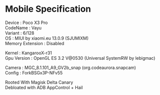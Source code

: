 # Mobile Specification

Device : Poco X3 Pro<br>
CodeName : Vayu<br>
Variant : 6/128<br>
OS : MIUI by xiaomi.eu 13.0.9 (SJUMIXM)<br>
Memory Extension : Disabled<br>

Kernel : KangarooX-r31<br>
Gpu Version : OpenGL ES 3.2 V@0530 (Universal SystemRW by lebigmac)<br>

Camera : MGC_8.1.101_A9_GV2b_snap (org.codeaurora.snapcam)<br>
Config : ForkBSGx3P-NFv55

Rooted With Magisk Delta Canary<br>
Debloated with ADB AppControl + Hail
